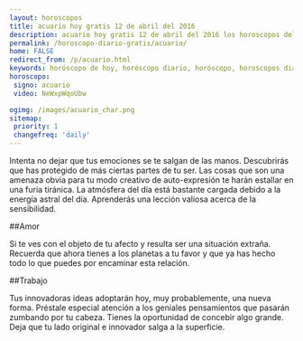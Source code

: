 ```yaml
---
layout: horoscopos
title: acuario hoy gratis 12 de abril del 2016 
description: acuario hoy gratis 12 de abril del 2016 los horoscopos del dia, amor, trabajo, vida personal. Todas las predicciones para acuario gratis. http://horoscopo-del-dia.com/horoscopo-diario-gratis/acuario/ 
permalink: /horoscopo-diario-gratis/acuario/
home: FALSE
redirect_from: /p/acuario.html
keywords: horóscopo de hoy, horóscopo diario, horóscopo, horoscopos diarios gratis del dia de hoy, horóscopo diario gratis,horóscopo 2016, horóscopo esperanza gracia, horoscopo acuario hoy, horoscop, horóscopos gratis, horoscopo acuario, horoscopo acuario 2016, Tarot, Astrologia, Zodíaco, acuario, horoscopo gratis
horoscopo:
 signo: acuario
 video: NeWxpWqoUbw

ogimg: /images/acuario_char.png
sitemap:
 priority: 1
 changefreq: 'daily'
---
```



Intenta no dejar que tus emociones se te salgan de las manos. Descubrirás que has protegido de más ciertas partes de tu ser. Las cosas que son una amenaza obvia para tu modo creativo de auto-expresión te harán estallar en una furia tiránica. La atmósfera del día está bastante cargada debido a la energía astral del día. Aprenderás una lección valiosa acerca de la sensibilidad.

##Amor

Si te ves con el objeto de tu afecto y resulta ser una situación extraña. Recuerda que ahora tienes a los planetas a tu favor y que ya has hecho todo lo que puedes por encaminar esta relación.

##Trabajo

Tus innovadoras ideas adoptarán hoy, muy probablemente, una nueva forma. Préstale especial atención a los geniales pensamientos que pasarán zumbando por tu cabeza. Tienes la oportunidad de concebir algo grande. Deja que tu lado original e innovador salga a la superficie.